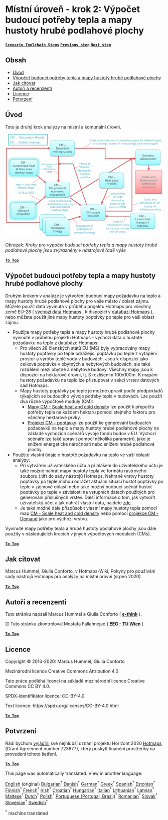 <h1><a class="anchor" id="local-level---step-2--calculation-of-future-heat-demand-and-gross-floor-area-density-maps" href="#local-level---step-2--calculation-of-future-heat-demand-and-gross-floor-area-density-maps"><i class="fa fa-link"></i></a>Místní úroveň - krok 2: Výpočet budoucí potřeby tepla a mapy hustoty hrubé podlahové plochy</h1><p> <a href="guide-local-and-municipal-levels#the-hotmaps-scenario-toolchain-different-steps"><strong><code>Scenario Toolchain Steps</code></strong></a> <a href="step-1-analysis-of-current-heat-demand-and-available-resource-potentials"><strong><code>Previous step</code></strong></a> <a href="step-3-Calculation-of-costs-of-decentral-heat-supply"><strong><code>Next step</code></strong></a><br/></p><h2><a class="anchor" id="table-of-contents" href="#table-of-contents"><i class="fa fa-link"></i></a> Obsah</h2><ul><li> <a href="#introduction">Úvod</a></li><li> <a href="#calculation-of-future-heat-demand-and-gross-floor-area-density-maps">Výpočet budoucí potřeby tepla a mapy hustoty hrubé podlahové plochy</a></li><li> <a href="#how-to-cite">Jak citovat</a></li><li> <a href="#authors-and-reviewers">Autoři a recenzenti</a></li><li> <a href="#license">Licence</a></li><li> <a href="#acknowledgement">Potvrzení</a></li></ul><h2><a class="anchor" id="introduction" href="#introduction"><i class="fa fa-link"></i></a> Úvod</h2><p> Toto je druhý krok analýzy na místní a komunální úrovni.</p><img src="/en/Step-2-Calculation-of-future-heat-demand-and-gross-floor-area-density-maps/Hotmaps_Local_Toolchain_Step_2final.png"/><p> <em>Obrázek: Kroky pro výpočet budoucí potřeby tepla a mapy hustoty hrubé podlahové plochy jsou zvýrazněny v nástrojové řadě výše</em></p><p><ins> <code><strong><a href="#table-of-contents">To Top</a></strong></code></ins></p><h2><a class="anchor" id="calculation-of-future-heat-demand-and-gross-floor-area-density-maps" href="#calculation-of-future-heat-demand-and-gross-floor-area-density-maps"><i class="fa fa-link"></i></a> Výpočet budoucí potřeby tepla a mapy hustoty hrubé podlahové plochy</h2><p> Druhým krokem v analýze je vytvoření budoucí mapy požadavku na teplo a mapy hustoty hrubé podlahové plochy pro vaše město / oblast zájmu. Můžete použít data vyvinutá v průběhu projektu Hotmaps pro všechny země EU-28 ( <a href="https://wiki.hotmaps.eu/en/Hotmaps-open-data-repositories">výchozí data Hotmaps</a> , k dispozici v <a href="https://gitlab.com/hotmaps">databázi Hotmaps</a> ), nebo můžete použít jiné mapy hustoty poptávky po teple pro vaši oblast zájmu.</p><ul><li> Použijte mapy potřeby tepla a mapy hustoty hrubé podlahové plochy vyvinuté v průběhu projektu Hotmaps - výchozí data o hustotě požadavku na teplo z databáze Hotmaps:<ul><li> Pro všech 28 členských států EU (MS) byly vypracovány mapy hustoty poptávky po teple odrážející poptávku po teple z vytápění prostor a výroby teplé vody v budovách. Jsou k dispozici jako celková poptávka v obytných a nebytových budovách; ale také rozdělení mezi obytné a nebytové budovy. Všechny mapy jsou k dispozici na hektarové úrovni, tj. S rozlišením 100x100m. K mapám hustoty požadavku na teplo lze přistupovat v sekci vrstev datových sad Hotmaps.</li><li> Mapy hustoty poptávky po teple je možné upravit podle předpokladů týkajících se budoucího vývoje potřeby tepla v budovách. Lze použít dva různé výpočtové moduly (CM):<ul><li> <a href="https://wiki.hotmaps.eu/en/CM-Scale-heat-and-cool-density-maps">Mapy CM - Scale heat and cold density</a> lze použít k přepočtu potřeby tepla na každém hektaru pomocí stejného faktoru pro všechny hektarové prvky.</li><li> <a href="https://wiki.hotmaps.eu/en/CM-Demand-projection">Projekci CM - poptávky</a> lze použít ke generování budoucích požadavků na teplo a mapy hustoty hrubé podlahové plochy na základě výchozích scénářů vývoje fondu budov v EU. Výchozí scénáře lze také upravit pomocí několika parametrů, jako je snížení energetické náročnosti nebo snížení hrubé podlahové plochy.</li></ul></li></ul></li><li> Použijte vlastní údaje o hustotě požadavku na teplo ve vaší oblasti analýzy:<ul><li> Při vytváření uživatelského účtu a přihlášení do uživatelského účtu je také možné nahrát mapy hustoty tepla ve formátu rastrového souboru (.tif) do sady nástrojů Hotmaps. Nahrané vrstvy hustoty poptávky po teple mohou odrážet aktuální situaci hustot poptávky po teple v zájmové oblasti nebo také možný budoucí scénář hustot poptávky po teple v závislosti na vstupních datech použitých pro generování příslušných vrstev. Další informace o tom, jak vytvořit uživatelský účet a jak nahrát vlastní data, najdete <a href="https://wiki.hotmaps.eu/en/Introduction-to-user-interface#upper-toolbar_connect">zde</a> .</li><li> Je také možné dále přizpůsobit vlastní mapy hustoty tepla pomocí map <a href="https://wiki.hotmaps.eu/en/CM-Scale-heat-and-cool-density-maps">CM - Scale heat and cold density</a> nebo pomocí <a href="https://wiki.hotmaps.eu/en/CM-Demand-projection">projekce CM - Demand</a> jako pro výchozí vrstvu.</li></ul></li></ul><p> Vyvinuté mapy potřeby tepla a hrubé hustoty podlahové plochy jsou dále použity v následujících krocích v jiných výpočtových modulech (CMs).</p><p><ins> <code><strong><a href="#table-of-contents">To Top</a></strong></code></ins></p><h2><a class="anchor" id="how-to-cite" href="#how-to-cite"><i class="fa fa-link"></i></a> Jak citovat</h2><p> Marcus Hummel, Giulia Conforto, v Hotmaps-Wiki, Pokyny pro používání sady nástrojů Hotmaps pro analýzy na místní úrovni (srpen 2020)</p><p><ins> <code><strong><a href="#table-of-contents">To Top</a></strong></code></ins></p><h2><a class="anchor" id="authors-and-reviewers" href="#authors-and-reviewers"><i class="fa fa-link"></i></a> Autoři a recenzenti</h2><p> Tuto stránku napsali Marcus Hummel a Giulia Conforto ( <strong><a href="https://e-think.ac.at">e-think</a></strong> ).</p><p> ☑ Tuto stránku zkontroloval Mostafa Fallahnejad ( <strong><a href="https://eeg.tuwien.ac.at/">EEG - TU Wien</a></strong> ).</p><p> <a href="#table-of-contents"><strong><code>To Top</code></strong></a></p><h2><a class="anchor" id="license" href="#license"><i class="fa fa-link"></i></a> Licence</h2><p> Copyright © 2016-2020: Marcus Hummel, Giulia Conforto</p><p> Mezinárodní licence Creative Commons Attribution 4.0</p><p> Tato práce podléhá licenci na základě mezinárodní licence Creative Commons CC BY 4.0.</p><p> SPDX-identifikátor licence: CC-BY-4.0</p><p> Text licence: https://spdx.org/licenses/CC-BY-4.0.html</p><p> <a href="#table-of-contents"><strong><code>To Top</code></strong></a></p><h2><a class="anchor" id="acknowledgement" href="#acknowledgement"><i class="fa fa-link"></i></a> Potvrzení</h2><p> Rádi bychom <a href="https://www.hotmaps-project.eu">vyjádřili</a> své nejhlubší uznání projektu Horizont 2020 <a href="https://www.hotmaps-project.eu">Hotmaps</a> (Grant Agreement number 723677), který poskytl finanční prostředky na provedení tohoto šetření.</p><p><ins> <code><strong><a href="#table-of-contents">To Top</a></strong></code></ins></p>
<!--- THIS IS A SUPER UNIQUE IDENTIFIER -->

This page was automatically translated. View in another language:

[English](../en/Step-2-Calculation-of-future-heat-demand-and-gross-floor-area-density-maps) (original) [Bulgarian](../bg/Step-2-Calculation-of-future-heat-demand-and-gross-floor-area-density-maps)<sup>\*</sup>  [Danish](../da/Step-2-Calculation-of-future-heat-demand-and-gross-floor-area-density-maps)<sup>\*</sup> [German](../de/Step-2-Calculation-of-future-heat-demand-and-gross-floor-area-density-maps)<sup>\*</sup> [Greek](../el/Step-2-Calculation-of-future-heat-demand-and-gross-floor-area-density-maps)<sup>\*</sup> [Spanish](../es/Step-2-Calculation-of-future-heat-demand-and-gross-floor-area-density-maps)<sup>\*</sup> [Estonian](../et/Step-2-Calculation-of-future-heat-demand-and-gross-floor-area-density-maps)<sup>\*</sup> [Finnish](../fi/Step-2-Calculation-of-future-heat-demand-and-gross-floor-area-density-maps)<sup>\*</sup> [French](../fr/Step-2-Calculation-of-future-heat-demand-and-gross-floor-area-density-maps)<sup>\*</sup> [Irish](../ga/Step-2-Calculation-of-future-heat-demand-and-gross-floor-area-density-maps)<sup>\*</sup> [Croatian](../hr/Step-2-Calculation-of-future-heat-demand-and-gross-floor-area-density-maps)<sup>\*</sup> [Hungarian](../hu/Step-2-Calculation-of-future-heat-demand-and-gross-floor-area-density-maps)<sup>\*</sup> [Italian](../it/Step-2-Calculation-of-future-heat-demand-and-gross-floor-area-density-maps)<sup>\*</sup> [Lithuanian](../lt/Step-2-Calculation-of-future-heat-demand-and-gross-floor-area-density-maps)<sup>\*</sup> [Latvian](../lv/Step-2-Calculation-of-future-heat-demand-and-gross-floor-area-density-maps)<sup>\*</sup> [Maltese](../mt/Step-2-Calculation-of-future-heat-demand-and-gross-floor-area-density-maps)<sup>\*</sup> [Dutch](../nl/Step-2-Calculation-of-future-heat-demand-and-gross-floor-area-density-maps)<sup>\*</sup> [Polish](../pl/Step-2-Calculation-of-future-heat-demand-and-gross-floor-area-density-maps)<sup>\*</sup> [Portuguese (Portugal, Brazil)](../pt/Step-2-Calculation-of-future-heat-demand-and-gross-floor-area-density-maps)<sup>\*</sup> [Romanian](../ro/Step-2-Calculation-of-future-heat-demand-and-gross-floor-area-density-maps)<sup>\*</sup> [Slovak](../sk/Step-2-Calculation-of-future-heat-demand-and-gross-floor-area-density-maps)<sup>\*</sup> [Slovenian](../sl/Step-2-Calculation-of-future-heat-demand-and-gross-floor-area-density-maps)<sup>\*</sup> [Swedish](../sv/Step-2-Calculation-of-future-heat-demand-and-gross-floor-area-density-maps)<sup>\*</sup> 

<sup>\*</sup> machine translated
